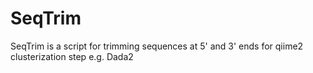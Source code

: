 # SeqTrim
SeqTrim is a script for trimming sequences at 5' and 3' ends for qiime2 clusterization step e.g. Dada2
